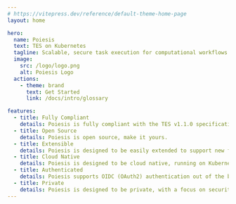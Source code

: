 ```yaml
---
# https://vitepress.dev/reference/default-theme-home-page
layout: home

hero:
  name: Poiesis
  text: TES on Kubernetes
  tagline: Scalable, secure task execution for computational workflows
  image:
    src: /logo/logo.png
    alt: Poiesis Logo
  actions:
    - theme: brand
      text: Get Started
      link: /docs/intro/glossary

features:
  - title: Fully Compliant
    details: Poiesis is fully compliant with the TES v1.1.0 specification.
  - title: Open Source
    details: Poiesis is open source, make it yours.
  - title: Extensible
    details: Poiesis is designed to be easily extended to support new features and integrations.
  - title: Cloud Native
    details: Poiesis is designed to be cloud native, running on Kubernetes.
  - title: Authenticated
    details: Poiesis supports OIDC (OAuth2) authentication out of the box (e.g., Keycloak, Auth0, Okta, Google) and can be extended to other authentication mechanisms.
  - title: Private
    details: Poiesis is designed to be private, with a focus on security and privacy, nothing is stored and is immediately deleted after the run is completed.
---
```


